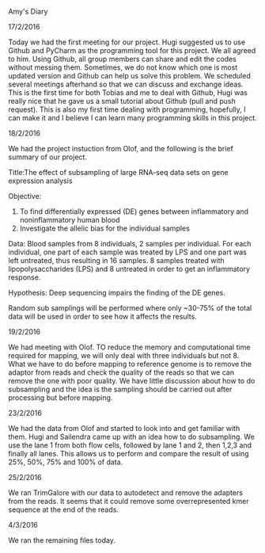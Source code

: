 Amy's Diary

17/2/2016

Today we had the first meeting for our project. Hugi suggested us to use Github and PyCharm as the programming tool for this project.
We all agreed to him. Using Github, all group members can share and edit the codes without messing them. Sometimes, we do not know 
which one is most updated version and Github can help us solve this problem. We scheduled several meetings afterhand so that we can 
discuss and exchange ideas. This is the first time for both Tobias and me to deal with Github, Hugi was really nice that he gave us 
a small tutorial about Github (pull and push request). This is also my first time dealing with programming, hopefully, I can make it
and I believe I can learn many programming skills in this project.

18/2/2016

We had the project instuction from Olof, and the following is the brief summary of our project.

Title:The effect of subsampling of large RNA-seq data sets on gene expression analysis

Objective: 
1. To find differentially expressed (DE) genes between inflammatory and noninflammatory human blood
2. Investigate the allelic bias for the individual samples
           
Data: Blood samples from 8 individuals, 2 samples per individual. For each individual, one part of each sample was treated by LPS and
one part was left untreated, thus resulting in 16 samples. 8 samples treated with lipopolysaccharides (LPS) and 8 untreated in order to get an inflammatory response.
      
Hypothesis: Deep sequencing impairs the finding of the DE genes.

Random sub samplings will be performed where only ~30-75% of the total data will be used in order to see how it affects the results.

19/2/2016

We had meeting with Olof. TO reduce the memory and computational time required for mapping, we will only deal with three individuals but not 8. What we have to do before mapping to reference genome is to remove the adaptor from reads and check the quality of the reads so that we can remove the one with poor quality. We have little discussion about how to do subsampling and the idea is the sampling should be carried out after processing but before mapping.

23/2/2016

We had the data from Olof and started to look into and get familiar with them. Hugi and Sailendra came up with an idea how to do subsampling. We use the lane 1 from both flow cells, followed by lane 1 and 2, then 1,2,3 and finally all lanes. This allows us to perform and compare the result of using 25%, 50%, 75% and 100% of data.

25/2/2016

We ran TrimGalore with our data to autodetect and remove the adapters from the reads. It seems that it could remove some overrepresented kmer sequence at the end of the reads.

4/3/2016

We ran the remaining files today.



